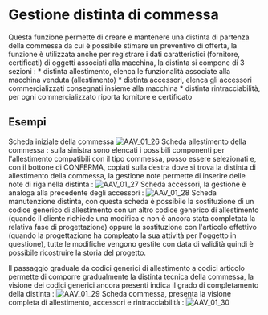 # Gestione distinta di commessa
Questa funzione permette di creare e mantenere una distinta di partenza della commessa da cui è possibile stimare un preventivo di offerta, la funzione è utilizzata anche per registrare i dati caratteristici (fornitore, certificati) di oggetti associati alla macchina, la distinta si compone di 3 sezioni : 
 \* distinta allestimento, elenca le funzionalità associate alla macchina venduta (allestimento)
 \* distinta accessori, elenca gli accessori commercializzati consegnati insieme alla macchina
 \* distinta rintracciabilità, per ogni commercializzato riporta fornitore e certificato

## Esempi
Scheda iniziale della commessa
![AAV_01_26](http://localhost:3000/immagini/AAV_01_02/AAV_01_26.png)
Scheda allestimento della commessa :  sulla sinistra sono elencati i possibili componenti per l'allestimento compatibili con il tipo commessa, posso essere selezionati e, con il bottone di CONFERMA, copiati sulla destra dove si trova la distinta di allestimento della commessa, la gestione note permette di inserire delle note di riga nella distinta : 
![AAV_01_27](http://localhost:3000/immagini/AAV_01_02/AAV_01_27.png)
Scheda accessori, la gestione è analoga alla precedente degli accessori : 
![AAV_01_28](http://localhost:3000/immagini/AAV_01_02/AAV_01_28.png)
Scheda manutenzione distinta, con questa scheda è possibile la sostituzione di un codice generico di allestimento con un altro codice generico di allestimento (quando il cliente richiede una modifica e non è ancora stata completata la relativa fase di progettazione) oppure la sostituzione con l'articolo effettivo (quando la progettazione ha compleato la sua attività per l'oggetto in questione), tutte le modifiche vengono gestite con data di validità quindi è possibile ricostruire la storia del progetto.

Il passaggio graduale da codici generici di allestimento a codici articolo permette di comporre gradualmente la distinta tecnica della commessa, la visione dei codici generici ancora presenti indica il grado di completamento della distinta : 
![AAV_01_29](http://localhost:3000/immagini/AAV_01_02/AAV_01_29.png)
Scheda commessa, presenta la visione completa di allestimento, accessori e rintracciabilità : 
![AAV_01_30](http://localhost:3000/immagini/AAV_01_02/AAV_01_30.png)